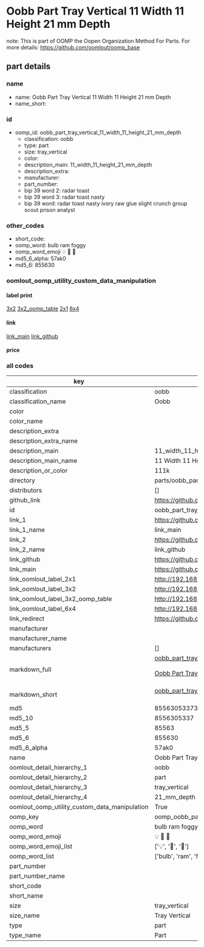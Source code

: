 # Oobb Part Tray Vertical 11 Width 11 Height 21 mm Depth  

note: This is part of OOMP the Oopen Organization Method For Parts. For more details: https://github.com/oomlout/oomp_base

##  part details
  







### name
* name: Oobb Part Tray Vertical 11 Width 11 Height 21 mm Depth
* name_short: 
### id
* oomp_id: oobb_part_tray_vertical_11_width_11_height_21_mm_depth
  * classification: oobb
  * type: part
  * size: tray_vertical
  * color: 
  * description_main: 11_width_11_height_21_mm_depth
  * description_extra: 
  * manufacturer: 
  * part_number: 
  * bip 39 word 2: radar toast
  * bip 39 word 3: radar toast nasty
  * bip 39 word: radar toast nasty ivory raw glue slight crunch group scout prison analyst

### other_codes
* short_code: 
* oomp_word: bulb ram foggy
* oomp_word_emoji :bulb: :ram: :foggy:
* md5_6_alpha: 57ak0
* md5_6: 855630






### oomlout_oomp_utility_custom_data_manipulation
#### label print
[3x2](http://192.168.1.245:1112/?label=oomp%2057ak0)
[3x2_oomp_table](http://192.168.1.108:1112/?label=oomp%2057ak0)
[2x1](http://192.168.1.242:1112/?label=oomp%2057ak0)
[6x4](http://192.168.1.55:1112/?label=oomp%2057ak0)    

#### link

[link_main](https://github.com/oomlout/oomlout_oomp_version_1_messy/tree/main/parts/oobb_part_tray_vertical_11_width_11_height_21_mm_depth) [link_github](https://github.com/oomlout/oomlout_oomp_version_1_messy/tree/main/parts/oobb_part_tray_vertical_11_width_11_height_21_mm_depth)                             

#### price







### all codes 
| key | value |  
| --- | --- |  
| classification | oobb |  
| classification_name | Oobb |  
| color |  |  
| color_name |  |  
| description_extra |  |  
| description_extra_name |  |  
| description_main | 11_width_11_height_21_mm_depth |  
| description_main_name | 11 Width 11 Height 21 mm Depth |  
| description_or_color | 111k |  
| directory | parts/oobb_part_tray_vertical_11_width_11_height_21_mm_depth |  
| distributors | [] |  
| github_link | https://github.com/oomlout/oomlout_oomp_part_src/tree/main/parts/oobb_part_tray_vertical_11_width_11_height_21_mm_depth |  
| id | oobb_part_tray_vertical_11_width_11_height_21_mm_depth |  
| link_1 | https://github.com/oomlout/oomlout_oomp_version_1_messy/tree/main/parts/oobb_part_tray_vertical_11_width_11_height_21_mm_depth |  
| link_1_name | link_main |  
| link_2 | https://github.com/oomlout/oomlout_oomp_version_1_messy/tree/main/parts/oobb_part_tray_vertical_11_width_11_height_21_mm_depth |  
| link_2_name | link_github |  
| link_github | https://github.com/oomlout/oomlout_oomp_version_1_messy/tree/main/parts/oobb_part_tray_vertical_11_width_11_height_21_mm_depth |  
| link_main | https://github.com/oomlout/oomlout_oomp_version_1_messy/tree/main/parts/oobb_part_tray_vertical_11_width_11_height_21_mm_depth |  
| link_oomlout_label_2x1 | http://192.168.1.242:1112/?label=oomp%2057ak0 |  
| link_oomlout_label_3x2 | http://192.168.1.245:1112/?label=oomp%2057ak0 |  
| link_oomlout_label_3x2_oomp_table | http://192.168.1.108:1112/?label=oomp%2057ak0 |  
| link_oomlout_label_6x4 | http://192.168.1.55:1112/?label=oomp%2057ak0 |  
| link_redirect | https://github.com/oomlout/oomlout_oomp_version_1_messy/tree/main/parts/oobb_part_tray_vertical_11_width_11_height_21_mm_depth |  
| manufacturer |  |  
| manufacturer_name |  |  
| manufacturers | [] |  
| markdown_full | [oobb_part_tray_vertical_11_width_11_height_21_mm_depth](none)<br>[](none)<br>[Oobb Part Tray Vertical 11 Width 11 Height 21 Mm Depth](none)<br><br> |  
| markdown_short | [oobb_part_tray_vertical_11_width_11_height_21_mm_depth](none)<br><br> |  
| md5 | 855630533734f9758fd9476f2678c585 |  
| md5_10 | 8556305337 |  
| md5_5 | 85563 |  
| md5_6 | 855630 |  
| md5_6_alpha | 57ak0 |  
| name | Oobb Part Tray Vertical 11 Width 11 Height 21 mm Depth |  
| oomlout_detail_hierarchy_1 | oobb |  
| oomlout_detail_hierarchy_2 | part |  
| oomlout_detail_hierarchy_3 | tray_vertical |  
| oomlout_detail_hierarchy_4 | 21_mm_depth |  
| oomlout_oomp_utility_custom_data_manipulation | True |  
| oomp_key | oomp_oobb_part_tray_vertical_11_width_11_height_21_mm_depth |  
| oomp_word | bulb ram foggy |  
| oomp_word_emoji | :bulb: :ram: :foggy: |  
| oomp_word_emoji_list | [':bulb:', ':ram:', ':foggy:'] |  
| oomp_word_list | ['bulb', 'ram', 'foggy'] |  
| part_number |  |  
| part_number_name |  |  
| short_code |  |  
| short_name |  |  
| size | tray_vertical |  
| size_name | Tray Vertical |  
| type | part |  
| type_name | Part |  
